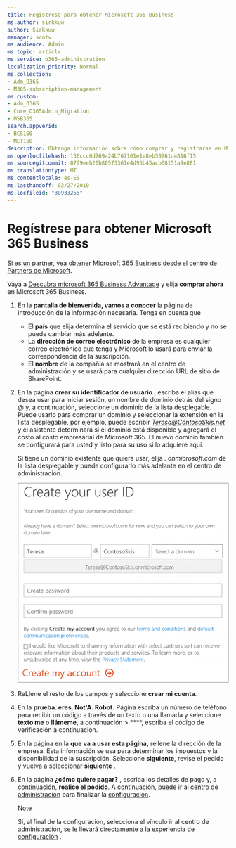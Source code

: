 ```yaml
---
title: Regístrese para obtener Microsoft 365 Business
ms.author: sirkkuw
author: Sirkkuw
manager: scotv
ms.audience: Admin
ms.topic: article
ms.service: o365-administration
localization_priority: Normal
ms.collection:
- Adm_O365
- M365-subscription-management
ms.custom:
- Adm_O365
- Core_O365Admin_Migration
- MSB365
search.appverid:
- BCS160
- MET150
description: Obtenga información sobre cómo comprar y registrarse en Microsoft 365 Business.
ms.openlocfilehash: 136ccc0d769a24b767101e1e8eb50261d4816f15
ms.sourcegitcommit: 07f9eeb20b80573361e4d93b45acb68151a9e881
ms.translationtype: MT
ms.contentlocale: es-ES
ms.lasthandoff: 03/27/2019
ms.locfileid: "30933255"
---
```

# <a name="sign-up-for-microsoft-365-business"></a>Regístrese para obtener Microsoft 365 Business

Si es un partner, vea [obtener Microsoft 365 Business desde el centro de Partners de Microsoft](get-microsoft-365-business.md#get-microsoft-365-business-from-microsoft-partner-center).

Vaya a [Descubra microsoft 365 Business Advantage](https://www.microsoft.com/microsoft-365/business#pmg-cmp-desktop) y elija **comprar ahora** en Microsoft 365 Business.

1. En la **pantalla de bienvenida, vamos a conocer** la página de introducción de la información necesaria. Tenga en cuenta que 
 
    -  El **país** que elija determina el servicio que se está recibiendo y no se puede cambiar más adelante.
    - La **dirección de correo electrónico** de la empresa es cualquier correo electrónico que tenga y Microsoft lo usará para enviar la correspondencia de la suscripción.
    - El **nombre** de la compañía se mostrará en el centro de administración y se usará para cualquier dirección URL de sitio de SharePoint.

2. En la página **crear su identificador de usuario** , escriba el alias que desea usar para iniciar sesión, un nombre de dominio detrás del signo @ y, a continuación, seleccione un dominio de la lista desplegable. Puede usarlo para comprar un dominio y seleccionar la extensión en la lista desplegable, por ejemplo, puede escribir *Teresa@ContosoSkis.net* y el asistente determinará si el dominio está disponible y agregará el costo al costo empresarial de Microsoft 365. El nuevo dominio también se configurará para usted y listo para su uso si lo adquiere aquí.

    Si tiene un dominio existente que quiera usar, elija *. onmicrosoft.com* de la lista desplegable y puede configurarlo más adelante en el centro de administración.
    
    ![Captura de pantalla de la página crear su identificador de usuario.](media/signinuserid.png)

3. ReLlene el resto de los campos y seleccione **crear mi cuenta**.
4. En la **prueba. eres. Not'A. Robot.** Página escriba un número de teléfono para recibir un código a través de un texto o una llamada y seleccione **texto me** o **llámeme**, a continuación \> ****, escriba el código de verificación a continuación.
5. En la página en la **que va a usar esta página,** rellene la dirección de la empresa. Esta información se usa para determinar los impuestos y la disponibilidad de la suscripción. Seleccione **siguiente**, revise el pedido y vuelva a seleccionar **siguiente** .
6. En la página **¿cómo quiere pagar?** , escriba los detalles de pago y, a continuación, **realice el pedido**.
    A continuación, puede ir al [centro de administración](https://go.microsoft.com/fwlink/p/?linkid=837890) para finalizar la [configuración](set-up.md).

    > [!NOTE]
    > Si, al final de la configuración, selecciona el vínculo ir al centro de administración, se le llevará directamente a la experiencia de [configuración](set-up.md) .